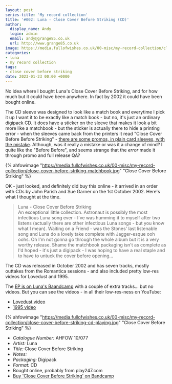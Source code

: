 ```yaml
---
layout: post
series-title: 'My record collection'
title: '#002: Luna - Close Cover Before Striking (CD)'
author:
  display_name: Andy
  login: admin
  email: andy@grange85.co.uk
  url: http://www.grange85.co.uk
image: https://media.fullofwishes.co.uk/00-misc/my-record-collection/close-cover-before-striking-matchbook.jpg
categories:
- luna
- my record collection
tags:
- close cover before striking
date: 2023-01-23 00:00 +0000
---
```

No idea where I bought Luna's Close Cover Before Striking, and for how much but it could have been anywhere. In fact by 2002 it could have been bought online.

The CD sleeve was designed to look like a match book and everytime I pick it up I want it to be exactly like a match book - but no, it's just an ordinary digipack CD. It does have a sticker on the sleeve that makes it look a bit more like a matchbook - but the sticker is actually there to hide a printing error - when the sleeves came back from the printers it read "Close Cover Before Before Striking" - [there are some promos, in plain card sleeves, with the mistake](https://www.discogs.com/release/4840455-Luna-Close-Cover-Before-Striking). Although, was it really a mistake or was it a change of mind? I quite like the "Before Before", and seems strange that the _error_ made it through promo and full release QA?

{% ahfowimage "https://media.fullofwishes.co.uk/00-misc/my-record-collection/close-cover-before-striking-matchbook.jpg" "Close Cover Before Striking" %}

OK - just looked, and definitely did buy this online - it arrived in an order with CDs by John Parish and Sue Garner on the 1st October 2002. Here's what I thought at the time.

> Luna - Close Cover Before Striking  
> An exceptional little collection. Astronaut is possibly the most infectious Luna song ever - I've was humming it to myself after two listens (actually there are other infectious Luna songs - but you know what I mean). Waiting on a Friend - was the Stones' last listenable song and Luna do a lovely take complete with Jagger-esque ooh oohs. Oh I'm not gonna go through the whole album but it is a very worthy release. Shame the matchbook packaging isn't as complete as I'd hoped - it's just a digipack - I was hoping to have a real staple and to have to untuck the cover before opening...

The CD was released in October 2002 and has seven tracks, mostly outtakes from the Romantica sessions - and also included pretty low-res videos for Lovedust and 1995.

The [EP is on Luna's Baandcamp](https://luna.bandcamp.com/album/close-cover-before-striking) with a couple of extra tracks... but no videos. But you can see the videos - in all their low-res-ness on YouTube:

 - [Lovedust video](https://www.youtube.com/watch?v=qZ3S_5i3Mj0)
 - [1995 video](https://www.youtube.com/watch?v=W2pNzJ42Osc)
 
{% ahfowimage "https://media.fullofwishes.co.uk/00-misc/my-record-collection/close-cover-before-striking-cd-playing.jpg" "Close Cover Before Striking" %}

 - *Catalogue Number:* AHFOW 10/077 
 - *Artist:* Luna
 - *Title:* Close Cover Before Striking
 - *Notes:* 
 - *Packaging:* Digipack
 - *Format:* CD
 - Bought online, probably from play247.com
 - [Buy 'Close Cover Before Striking' on Bandcamp](https://luna.bandcamp.com/album/close-cover-before-striking)

